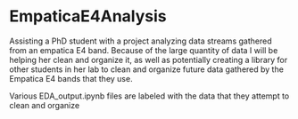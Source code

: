 # EmpaticaE4Analysis

Assisting a PhD student with a project analyzing data streams gathered from an empatica E4 band.  Because of the large quantity of data I will be helping her clean and organize it, as well as potentially creating a library for other students in her lab to clean and organize future data gathered by the Empatica E4 bands that they use.

Various EDA_output.ipynb files are labeled with the data that they attempt to clean and organize
